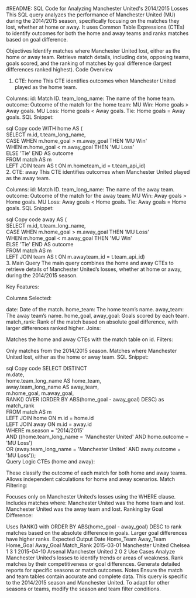 #README: SQL Code for Analyzing Manchester United's 2014/2015 Losses
This SQL query analyzes the performance of Manchester United (MU) during the 2014/2015 season, specifically focusing on the matches they lost, whether at home or away. It uses Common Table Expressions (CTEs) to identify outcomes for both the home and away teams and ranks matches based on goal difference.

Objectives
Identify matches where Manchester United lost, either as the home or away team.
Retrieve match details, including date, opposing teams, goals scored, and the ranking of matches by goal difference (largest differences ranked highest).
Code Overview
1. CTE: home
This CTE identifies outcomes when Manchester United played as the home team.

Columns:
id: Match ID.
team_long_name: The name of the home team.
outcome: Outcome of the match for the home team:
MU Win: Home goals > Away goals.
MU Loss: Home goals < Away goals.
Tie: Home goals = Away goals.
SQL Snippet:

sql
Copy code
WITH home AS (  
  SELECT m.id, t.team_long_name,  
    CASE WHEN m.home_goal > m.away_goal THEN 'MU Win'  
         WHEN m.home_goal < m.away_goal THEN 'MU Loss'  
         ELSE 'Tie' END AS outcome  
  FROM match AS m  
  LEFT JOIN team AS t ON m.hometeam_id = t.team_api_id)  
2. CTE: away
This CTE identifies outcomes when Manchester United played as the away team.

Columns:
id: Match ID.
team_long_name: The name of the away team.
outcome: Outcome of the match for the away team:
MU Win: Away goals > Home goals.
MU Loss: Away goals < Home goals.
Tie: Away goals = Home goals.
SQL Snippet:

sql
Copy code
away AS (  
  SELECT m.id, t.team_long_name,  
    CASE WHEN m.home_goal > m.away_goal THEN 'MU Loss'  
         WHEN m.home_goal < m.away_goal THEN 'MU Win'  
         ELSE 'Tie' END AS outcome  
  FROM match AS m  
  LEFT JOIN team AS t ON m.awayteam_id = t.team_api_id)  
3. Main Query
The main query combines the home and away CTEs to retrieve details of Manchester United’s losses, whether at home or away, during the 2014/2015 season.

Key Features:

Columns Selected:

date: Date of the match.
home_team: The home team’s name.
away_team: The away team’s name.
home_goal, away_goal: Goals scored by each team.
match_rank: Rank of the match based on absolute goal difference, with larger differences ranked higher.
Joins:

Matches the home and away CTEs with the match table on id.
Filters:

Only matches from the 2014/2015 season.
Matches where Manchester United lost, either as the home or away team.
SQL Snippet:

sql
Copy code
SELECT DISTINCT  
    m.date,  
    home.team_long_name AS home_team,  
    away.team_long_name AS away_team,  
    m.home_goal, m.away_goal,  
    RANK() OVER (ORDER BY ABS(home_goal - away_goal) DESC) as match_rank  
FROM match AS m  
LEFT JOIN home ON m.id = home.id  
LEFT JOIN away ON m.id = away.id  
WHERE m.season = '2014/2015'  
  AND ((home.team_long_name = 'Manchester United' AND home.outcome = 'MU Loss')  
  OR (away.team_long_name = 'Manchester United' AND away.outcome = 'MU Loss'));  
Query Logic
CTEs (home and away):

These classify the outcome of each match for both home and away teams.
Allows independent calculations for home and away scenarios.
Match Filtering:

Focuses only on Manchester United’s losses using the WHERE clause.
Includes matches where:
Manchester United was the home team and lost.
Manchester United was the away team and lost.
Ranking by Goal Difference:

Uses RANK() with ORDER BY ABS(home_goal - away_goal) DESC to rank matches based on the absolute difference in goals.
Larger goal differences have higher ranks.
Expected Output
Date	Home_Team	Away_Team	Home_Goal	Away_Goal	Match_Rank
2015-03-01	Manchester United	Chelsea	1	3	1
2015-04-10	Arsenal	Manchester United	2	0	2
Use Cases
Analyze Manchester United’s losses to identify trends or areas of weakness.
Rank matches by their competitiveness or goal differences.
Generate detailed reports for specific seasons or match outcomes.
Notes
Ensure the match and team tables contain accurate and complete data.
This query is specific to the 2014/2015 season and Manchester United. To adapt for other seasons or teams, modify the season and team filter conditions.
